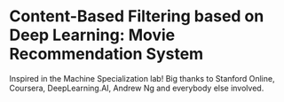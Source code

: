 # Content-Based Filtering based on Deep Learning: Movie Recommendation System
Inspired in the Machine Specialization lab! Big thanks to Stanford Online, Coursera, DeepLearning.AI, Andrew Ng and everybody else involved.
